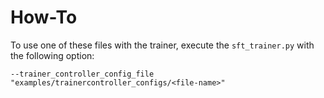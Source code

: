 # How-To
To use one of these files with the trainer, execute the `sft_trainer.py` with the following option: 
```
--trainer_controller_config_file "examples/trainercontroller_configs/<file-name>"
```
